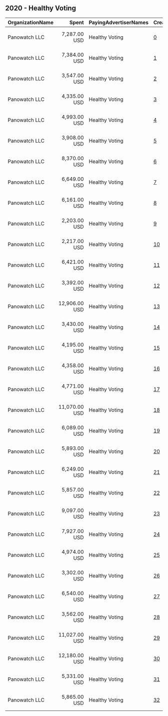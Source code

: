 ## 2020 - Healthy Voting 
|OrganizationName|Spent|PayingAdvertiserNames|CreativeUrls|Impressions|Genders|AgeBrackets|CountryCodes|BillingAddresses|CandidateBallotInformation|
|:---|---:|:---|:---|---:|:---|:---|:---|:---|:---|
|Panowatch  LLC|7,287.00 USD|Healthy Voting|[0](https://www.snap.com/political-ads/asset/496a7fc6e095a15b75258c525ff92fe99afd9c1a62ce33bd241dbd9aac557b40?mediaType=mp4)|3,194,247||18+|united states|"8207 Taunton Pl,West Springfield,22152,US"|Healthy Voting|
|Panowatch  LLC|7,384.00 USD|Healthy Voting|[1](https://www.snap.com/political-ads/asset/e8a8bdcfaccd9a2cb474fc5c9e2f2326c132832c8195e0ba9aab251f0f4578c5?mediaType=mp4)|583,292||18+|united states|"8207 Taunton Pl,West Springfield,22152,US"|Healthy Voting|
|Panowatch  LLC|3,547.00 USD|Healthy Voting|[2](https://www.snap.com/political-ads/asset/fb51cbf5c7fbc9f69d5711713a518c5caa84173acab4e0862dc7ff8b3b95592d?mediaType=mp4)|1,576,259||18+|united states|"8207 Taunton Pl,West Springfield,22152,US"|Healthy Voting|
|Panowatch  LLC|4,335.00 USD|Healthy Voting|[3](https://www.snap.com/political-ads/asset/addb56bf39abf92810bb0a330198b5cac4dbdf0c01a59f54df6194599151532e?mediaType=mp4)|1,962,753||18+|united states|"8207 Taunton Pl,West Springfield,22152,US"|Healthy Voting|
|Panowatch  LLC|4,993.00 USD|Healthy Voting|[4](https://www.snap.com/political-ads/asset/2f0a7db333616a3b493e26d89fb107a24d61eabdb845c7cd7226a3bc9613f55a?mediaType=mp4)|368,107||18+|united states|"8207 Taunton Pl,West Springfield,22152,US"|Healthy Voting|
|Panowatch  LLC|3,908.00 USD|Healthy Voting|[5](https://www.snap.com/political-ads/asset/addb56bf39abf92810bb0a330198b5cac4dbdf0c01a59f54df6194599151532e?mediaType=mp4)|313,505||18+|united states|"8207 Taunton Pl,West Springfield,22152,US"|Healthy Voting|
|Panowatch  LLC|8,370.00 USD|Healthy Voting|[6](https://www.snap.com/political-ads/asset/4b801fa5009f1d2e25bc160a6cf15d223a8a14d0ed24f073e414cd861a9d506d?mediaType=mp4)|3,805,374||18+|united states|"8207 Taunton Pl,West Springfield,22152,US"|Healthy Voting|
|Panowatch  LLC|6,649.00 USD|Healthy Voting|[7](https://www.snap.com/political-ads/asset/571597e46fc05b2006eb500e6cebb4a5de48de24933add79bf52446ccef01bec?mediaType=mp4)|510,243||18+|united states|"8207 Taunton Pl,West Springfield,22152,US"|Healthy Voting|
|Panowatch  LLC|6,161.00 USD|Healthy Voting|[8](https://www.snap.com/political-ads/asset/496a7fc6e095a15b75258c525ff92fe99afd9c1a62ce33bd241dbd9aac557b40?mediaType=mp4)|489,747||18+|united states|"8207 Taunton Pl,West Springfield,22152,US"|Healthy Voting|
|Panowatch  LLC|2,203.00 USD|Healthy Voting|[9](https://www.snap.com/political-ads/asset/6cb23b2c0786eadaf1da2fb7f38b1dc6b3fe02bfd486971c37760f2020fa2ff5?mediaType=mp4)|998,532||18+|united states|"8207 Taunton Pl,West Springfield,22152,US"|Healthy Voting|
|Panowatch  LLC|2,217.00 USD|Healthy Voting|[10](https://www.snap.com/political-ads/asset/ad5fd3cb3860a3754f01acbdefd7a0f520db8d85af7eccc7c2d843a0a9ac58bf?mediaType=mp4)|175,988||18+|united states|"8207 Taunton Pl,West Springfield,22152,US"|Healthy Voting|
|Panowatch  LLC|6,421.00 USD|Healthy Voting|[11](https://www.snap.com/political-ads/asset/ecbbbcb725d1eb72b6ab2d39e29c90591ec5f8d45803e53a652ba637f0bbf816?mediaType=mp4)|514,459||18+|united states|"8207 Taunton Pl,West Springfield,22152,US"|Healthy Voting|
|Panowatch  LLC|3,392.00 USD|Healthy Voting|[12](https://www.snap.com/political-ads/asset/8d83575f4d0c1092512f056773274abf1925fe60ee75ecfc1c86cbb508632f1e?mediaType=mp4)|261,085||18+|united states|"8207 Taunton Pl,West Springfield,22152,US"|Healthy Voting|
|Panowatch  LLC|12,906.00 USD|Healthy Voting|[13](https://www.snap.com/political-ads/asset/b03fa6ddaefb4705f196a1e1d7e6fb44512f5acdd51b70b14a72bc5d9719c133?mediaType=mp4)|972,344||18+|united states|"8207 Taunton Pl,West Springfield,22152,US"|Healthy Voting|
|Panowatch  LLC|3,430.00 USD|Healthy Voting|[14](https://www.snap.com/political-ads/asset/7bd7fed9a9cb7149e63689e8b17c24c7934be8da5864fc00636d9ed231a31c00?mediaType=mp4)|255,143||18+|united states|"8207 Taunton Pl,West Springfield,22152,US"|Healthy Voting|
|Panowatch  LLC|4,195.00 USD|Healthy Voting|[15](https://www.snap.com/political-ads/asset/00b953652629c4b18715c171809a17490ebf16d09af47b377f10c8865009569c?mediaType=mp4)|1,897,662||18+|united states|"8207 Taunton Pl,West Springfield,22152,US"|Healthy Voting|
|Panowatch  LLC|4,358.00 USD|Healthy Voting|[16](https://www.snap.com/political-ads/asset/6042bceea45d0f5a883647308097f21ba95082c9f6bfaf83ce1faa779a77d4ce?mediaType=mp4)|1,972,258||18+|united states|"8207 Taunton Pl,West Springfield,22152,US"|Healthy Voting|
|Panowatch  LLC|4,771.00 USD|Healthy Voting|[17](https://www.snap.com/political-ads/asset/6042bceea45d0f5a883647308097f21ba95082c9f6bfaf83ce1faa779a77d4ce?mediaType=mp4)|387,793||18+|united states|"8207 Taunton Pl,West Springfield,22152,US"|Healthy Voting|
|Panowatch  LLC|11,070.00 USD|Healthy Voting|[18](https://www.snap.com/political-ads/asset/fba2ccb5ed893097f3b83c1d47a01e5df99a8c6f47bf5fb1ec7e66904dd9a9d8?mediaType=mp4)|4,616,737||18+|united states|"8207 Taunton Pl,West Springfield,22152,US"|Healthy Voting|
|Panowatch  LLC|6,089.00 USD|Healthy Voting|[19](https://www.snap.com/political-ads/asset/e8a8bdcfaccd9a2cb474fc5c9e2f2326c132832c8195e0ba9aab251f0f4578c5?mediaType=mp4)|2,668,760||18+|united states|"8207 Taunton Pl,West Springfield,22152,US"|Healthy Voting|
|Panowatch  LLC|5,893.00 USD|Healthy Voting|[20](https://www.snap.com/political-ads/asset/2f0a7db333616a3b493e26d89fb107a24d61eabdb845c7cd7226a3bc9613f55a?mediaType=mp4)|2,448,856||18+|united states|"8207 Taunton Pl,West Springfield,22152,US"|Healthy Voting|
|Panowatch  LLC|6,249.00 USD|Healthy Voting|[21](https://www.snap.com/political-ads/asset/68993006e2eaf4bc354ce984129d5be89b22051c13acad3a8220aa8f5f705cbc?mediaType=mp4)|456,259||18+|united states|"8207 Taunton Pl,West Springfield,22152,US"|Healthy Voting|
|Panowatch  LLC|5,857.00 USD|Healthy Voting|[22](https://www.snap.com/political-ads/asset/dd43c5ad8727c34a3c0bb81a71af1f7278c37d17fb2d782f47fb7a958a170eba?mediaType=mp4)|2,604,789||18+|united states|"8207 Taunton Pl,West Springfield,22152,US"|Healthy Voting|
|Panowatch  LLC|9,097.00 USD|Healthy Voting|[23](https://www.snap.com/political-ads/asset/4b801fa5009f1d2e25bc160a6cf15d223a8a14d0ed24f073e414cd861a9d506d?mediaType=mp4)|726,047||18+|united states|"8207 Taunton Pl,West Springfield,22152,US"|Healthy Voting|
|Panowatch  LLC|7,927.00 USD|Healthy Voting|[24](https://www.snap.com/political-ads/asset/ecbbbcb725d1eb72b6ab2d39e29c90591ec5f8d45803e53a652ba637f0bbf816?mediaType=mp4)|3,600,711||18+|united states|"8207 Taunton Pl,West Springfield,22152,US"|Healthy Voting|
|Panowatch  LLC|4,974.00 USD|Healthy Voting|[25](https://www.snap.com/political-ads/asset/fac090cfce7eedb73446c32682b3cb8f95d6684800733b94b4d3a18825c8dafe?mediaType=mp4)|382,338||18+|united states|"8207 Taunton Pl,West Springfield,22152,US"|Healthy Voting|
|Panowatch  LLC|3,302.00 USD|Healthy Voting|[26](https://www.snap.com/political-ads/asset/aa471c53a10c55d1f6a6f785185e34c4ede4344df47e787d95782335b54ce18b?mediaType=mp4)|1,374,384||18+|united states|"8207 Taunton Pl,West Springfield,22152,US"|Healthy Voting|
|Panowatch  LLC|6,540.00 USD|Healthy Voting|[27](https://www.snap.com/political-ads/asset/571597e46fc05b2006eb500e6cebb4a5de48de24933add79bf52446ccef01bec?mediaType=mp4)|2,907,333||18+|united states|"8207 Taunton Pl,West Springfield,22152,US"|Healthy Voting|
|Panowatch  LLC|3,562.00 USD|Healthy Voting|[28](https://www.snap.com/political-ads/asset/280d20c734a876f799863a68bb9e16422831e3f5453c4204f74afd152108983f?mediaType=mp4)|1,569,801||18+|united states|"8207 Taunton Pl,West Springfield,22152,US"|Healthy Voting|
|Panowatch  LLC|11,027.00 USD|Healthy Voting|[29](https://www.snap.com/political-ads/asset/fba2ccb5ed893097f3b83c1d47a01e5df99a8c6f47bf5fb1ec7e66904dd9a9d8?mediaType=mp4)|820,515||18+|united states|"8207 Taunton Pl,West Springfield,22152,US"|Healthy Voting|
|Panowatch  LLC|12,180.00 USD|Healthy Voting|[30](https://www.snap.com/political-ads/asset/b03fa6ddaefb4705f196a1e1d7e6fb44512f5acdd51b70b14a72bc5d9719c133?mediaType=mp4)|5,080,887||18+|united states|"8207 Taunton Pl,West Springfield,22152,US"|Healthy Voting|
|Panowatch  LLC|5,331.00 USD|Healthy Voting|[31](https://www.snap.com/political-ads/asset/68993006e2eaf4bc354ce984129d5be89b22051c13acad3a8220aa8f5f705cbc?mediaType=mp4)|2,209,235||18+|united states|"8207 Taunton Pl,West Springfield,22152,US"|Healthy Voting|
|Panowatch  LLC|5,865.00 USD|Healthy Voting|[32](https://www.snap.com/political-ads/asset/dd43c5ad8727c34a3c0bb81a71af1f7278c37d17fb2d782f47fb7a958a170eba?mediaType=mp4)|442,351||18+|united states|"8207 Taunton Pl,West Springfield,22152,US"|Healthy Voting|
